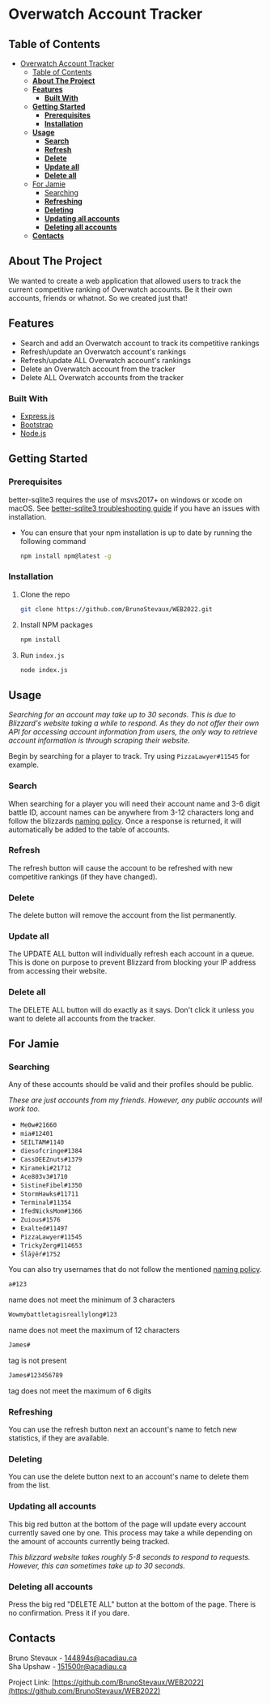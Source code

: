 # Overwatch Account Tracker

## Table of Contents

- [Overwatch Account Tracker](#overwatch-account-tracker)
  - [Table of Contents](#table-of-contents)
  - [**About The Project**](#about-the-project)
  - [**Features**](#features)
    - [**Built With**](#built-with)
  - [**Getting Started**](#getting-started)
    - [**Prerequisites**](#prerequisites)
    - [**Installation**](#installation)
  - [**Usage**](#usage)
    - [**Search**](#search)
    - [**Refresh**](#refresh)
    - [**Delete**](#delete)
    - [**Update all**](#update-all)
    - [**Delete all**](#delete-all)
  - [For Jamie](#for-jamie)
    - [Searching](#searching)
    - [**Refreshing**](#refreshing)
    - [**Deleting**](#deleting)
    - [**Updating all accounts**](#updating-all-accounts)
    - [**Deleting all accounts**](#deleting-all-accounts)
  - [**Contacts**](#contacts)

## **About The Project**

We wanted to create a web application that allowed users to track the current competitive ranking of Overwatch accounts. Be it their own accounts, friends or whatnot. So we created just that!

## **Features**

- Search and add an Overwatch account to track its competitive rankings
- Refresh/update an Overwatch account's rankings
- Refresh/update ALL Overwatch account's rankings
- Delete an Overwatch account from the tracker
- Delete ALL Overwatch accounts from the tracker

### **Built With**

- [Express.js](https://expressjs.com/)
- [Bootstrap](https://getbootstrap.com)
- [Node.js](https://nodejs.org/)

<!-- GETTING STARTED -->
## **Getting Started**

### **Prerequisites**

better-sqlite3 requires the use of msvs2017+ on windows or xcode on macOS. See [better-sqlite3 troubleshooting guide](https://github.com/JoshuaWise/better-sqlite3/blob/HEAD/docs/troubleshooting.md) if you have an issues with installation.

- You can ensure that your npm installation is up to date by running the following command

  ```sh
  npm install npm@latest -g
  ```

### **Installation**

1. Clone the repo

   ```sh
   git clone https://github.com/BrunoStevaux/WEB2022.git
   ```

2. Install NPM packages

   ```sh
   npm install
   ```

3. Run `index.js`

   ```cmd
   node index.js
   ```

<!-- USAGE EXAMPLES -->
## **Usage**

_Searching for an account may take up to 30 seconds. This is due to Blizzard's website taking a while to respond. As they do not offer their own API for accessing account information from users, the only way to retrieve account information is through scraping their website._

Begin by searching for a player to track. Try using `PizzaLawyer#11545` for example.

### **Search**

When searching for a player you will need their account name and 3-6 digit battle ID, account names can be anywhere from 3-12 characters long and follow the blizzards [naming policy](https://us.battle.net/support/en/article/26963). Once a response is returned, it will automatically be added to the table of accounts.
</br>

### **Refresh**

The refresh button will cause the account to be refreshed with new competitive rankings (if they have changed).
</br>

### **Delete**

The delete button will remove the account from the list permanently.
</br>

### **Update all**

The UPDATE ALL button will individually refresh each account in a queue. This is done on purpose to prevent Blizzard from blocking your IP address from accessing their website.
</br>

### **Delete all**

The DELETE ALL button will do exactly as it says. Don't click it unless you want to delete all accounts from the tracker.
</br>

## For Jamie

### Searching

Any of these accounts should be valid and their profiles should be public.

_These are just accounts from my friends. However, any public accounts will work too._

- `Me0w#21660`
- `mia#12401`
- `SEILTAM#1140`
- `diesofcringe#1384`
- `CassDEEZnuts#1379`
- `Kirameki#21712`
- `Ace803v3#1710`
- `SistineFibel#1350`
- `StormHawks#11711`
- `Terminal#11354`
- `IfedNicksMom#1366`
- `Zuious#1576`
- `Exalted#11497`
- `PizzaLawyer#11545`
- `TrickyZerg#114653`
- `Śĺāŷěŕ#1752`

You can also try usernames that do not follow the mentioned [naming policy](https://us.battle.net/support/en/article/26963).

```txt
a#123
```

name does not meet the minimum of 3 characters

```txt
Wowmybattletagisreallylong#123
```

name does not meet the maximum of 12 characters

```txt
James#
```

tag is not present

```txt
James#123456789
```

tag does not meet the maximum of 6 digits

### **Refreshing**

You can use the refresh button next an account's name to fetch new statistics, if they are available.

### **Deleting**

You can use the delete button next to an account's name to delete them from the list.

### **Updating all accounts**

This big red button at the bottom of the page will update every account currently saved one by one. This process may take a while depending on the amount of accounts currently being tracked.

_This blizzard website takes roughly 5-8 seconds to respond to requests. However, this can sometimes take up to 30 seconds._

### **Deleting all accounts**

Press the big red "DELETE ALL" button at the bottom of the page. There is no confirmation. Press it if you dare.
<!-- CONTACT -->
## **Contacts**

Bruno Stevaux - 144894s@acadiau.ca </br>
Sha Upshaw - 151500r@acadiau.ca

Project Link: [https://github.com/BrunoStevaux/WEB2022](https://github.com/BrunoStevaux/WEB2022)
